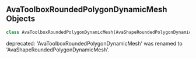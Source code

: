 ## AvaToolboxRoundedPolygonDynamicMesh Objects

```python
class AvaToolboxRoundedPolygonDynamicMesh(AvaShapeRoundedPolygonDynamicMesh)
```

deprecated: 'AvaToolboxRoundedPolygonDynamicMesh' was renamed to 'AvaShapeRoundedPolygonDynamicMesh'.

<a id="unreal.AvaShapeLineDynamicMesh"></a>
